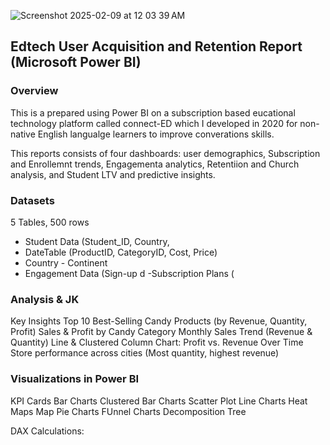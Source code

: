 
 
![Screenshot 2025-02-09 at 12 03 39 AM](https://github.com/user-attachments/assets/3a61e89e-1200-4e82-9630-d7dbcd63365f)

 


## Edtech User Acquisition and Retention Report (Microsoft Power BI)


### Overview

This is a  prepared using Power BI on a subscription based eucational technology platform called connect-ED which I developed in 2020 for non-native English langualge learners to improve converations skills.

This reports consists of four dashboards: user demographics, Subscription and Enrollemnt trends, Engagementa analytics, Retentiion and Church analysis, and Student LTV and predictive insights.
 

### Datasets

5 Tables, 500 rows 
- Student Data (Student_ID, Country,
- DateTable (ProductID, CategoryID, Cost, Price)
- Country - Continent
- Engagement Data (Sign-up d
-Subscription Plans (

### Analysis & JK

Key Insights
Top 10 Best-Selling Candy Products (by Revenue, Quantity, Profit)
Sales & Profit by Candy Category
Monthly Sales Trend (Revenue & Quantity)
Line & Clustered Column Chart: Profit vs. Revenue Over Time
Store performance across cities (Most quantity, highest revenue)


### Visualizations in Power BI
KPI Cards
Bar Charts
Clustered Bar Charts
Scatter Plot
Line Charts
Heat Maps
Map
Pie Charts
FUnnel Charts
Decomposition Tree

DAX Calculations:


